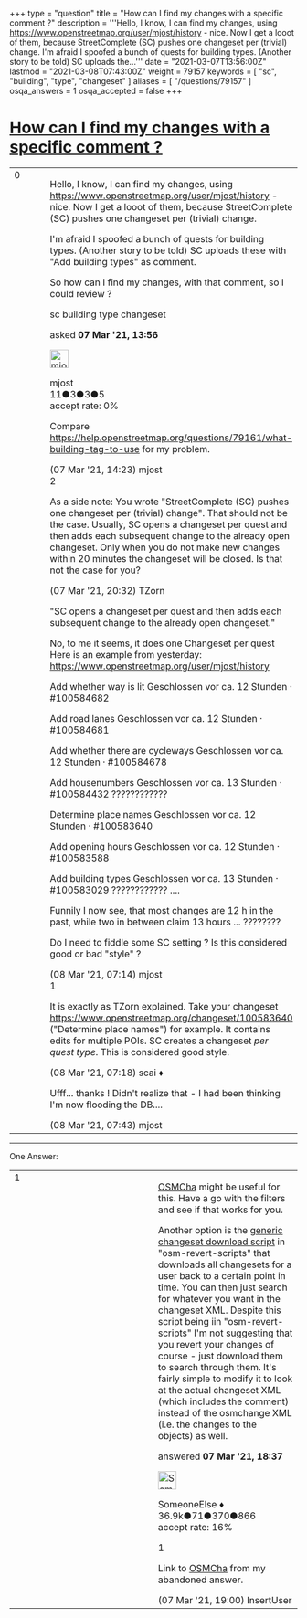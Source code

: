 +++
type = "question"
title = "How can I find my changes with a specific comment ?"
description = '''Hello, I know, I can find my changes, using https://www.openstreetmap.org/user/mjost/history  - nice. Now I get a looot of them, because StreetComplete (SC) pushes one changeset per (trivial) change. I&#x27;m afraid I spoofed a bunch of quests for building types. (Another story to be told) SC uploads the...'''
date = "2021-03-07T13:56:00Z"
lastmod = "2021-03-08T07:43:00Z"
weight = 79157
keywords = [ "sc", "building", "type", "changeset" ]
aliases = [ "/questions/79157" ]
osqa_answers = 1
osqa_accepted = false
+++

<div class="headNormal">

# [How can I find my changes with a specific comment ?](/questions/79157/how-can-i-find-my-changes-with-a-specific-comment)

</div>

<div id="main-body">

<div id="askform">

<table id="question-table" style="width:100%;">
<colgroup>
<col style="width: 50%" />
<col style="width: 50%" />
</colgroup>
<tbody>
<tr>
<td style="width: 30px; vertical-align: top"><div class="vote-buttons">
<span id="post-79157-upvote" class="ajax-command post-vote up" rel="nofollow" title="I like this post (click again to cancel)"> </span>
<div id="post-79157-score" class="post-score" title="current number of votes">
0
</div>
<span id="post-79157-downvote" class="ajax-command post-vote down" rel="nofollow" title="I dont like this post (click again to cancel)"> </span> <span id="favorite-mark" class="ajax-command favorite-mark" rel="nofollow" title="mark/unmark this question as favorite (click again to cancel)"> </span>
<div id="favorite-count" class="favorite-count">
&#10;</div>
</div></td>
<td><div id="item-right">
<div class="question-body">
<p>Hello, I know, I can find my changes, using <a href="https://www.openstreetmap.org/user/mjost/history">https://www.openstreetmap.org/user/mjost/history</a> - nice. Now I get a looot of them, because StreetComplete (SC) pushes one changeset per (trivial) change.</p>
<p>I'm afraid I spoofed a bunch of quests for building types. (Another story to be told) SC uploads these with "Add building types" as comment.</p>
<p>So how can I find my changes, with that comment, so I could review ?</p>
</div>
<div id="question-tags" class="tags-container tags">
<span class="post-tag tag-link-sc" rel="tag" title="see questions tagged &#39;sc&#39;">sc</span> <span class="post-tag tag-link-building" rel="tag" title="see questions tagged &#39;building&#39;">building</span> <span class="post-tag tag-link-type" rel="tag" title="see questions tagged &#39;type&#39;">type</span> <span class="post-tag tag-link-changeset" rel="tag" title="see questions tagged &#39;changeset&#39;">changeset</span>
</div>
<div id="question-controls" class="post-controls">
&#10;</div>
<div class="post-update-info-container">
<div class="post-update-info post-update-info-user">
<p>asked <strong>07 Mar '21, 13:56</strong></p>
<img src="https://secure.gravatar.com/avatar/bb95e84c64d328e9eecb8dbb5ecb6377?s=32&amp;d=identicon&amp;r=g" class="gravatar" width="32" height="32" alt="mjost&#39;s gravatar image" />
<p><span>mjost</span><br />
<span class="score" title="11 reputation points">11</span><span title="3 badges"><span class="badge1">●</span><span class="badgecount">3</span></span><span title="3 badges"><span class="silver">●</span><span class="badgecount">3</span></span><span title="5 badges"><span class="bronze">●</span><span class="badgecount">5</span></span><br />
<span class="accept_rate" title="Rate of the user&#39;s accepted answers">accept rate:</span> <span title="mjost has no accepted answers">0%</span></p>
</div>
</div>
<div id="comments-container-79157" class="comments-container">
<span id="79162"></span>
<div id="comment-79162" class="comment">
<div id="post-79162-score" class="comment-score">
&#10;</div>
<div class="comment-text">
<p>Compare <a href="https://help.openstreetmap.org/questions/79161/what-building-tag-to-use">https://help.openstreetmap.org/questions/79161/what-building-tag-to-use</a> for my problem.</p>
</div>
<div id="comment-79162-info" class="comment-info">
<span class="comment-age">(07 Mar '21, 14:23)</span> <span class="comment-user userinfo">mjost</span>
</div>
</div>
<span id="79174"></span>
<div id="comment-79174" class="comment">
<div id="post-79174-score" class="comment-score">
2
</div>
<div class="comment-text">
<p>As a side note: You wrote "StreetComplete (SC) pushes one changeset per (trivial) change". That should not be the case. Usually, SC opens a changeset per quest and then adds each subsequent change to the already open changeset. Only when you do not make new changes within 20 minutes the changeset will be closed. Is that not the case for you?</p>
</div>
<div id="comment-79174-info" class="comment-info">
<span class="comment-age">(07 Mar '21, 20:32)</span> <span class="comment-user userinfo">TZorn</span>
</div>
</div>
<span id="79177"></span>
<div id="comment-79177" class="comment">
<div id="post-79177-score" class="comment-score">
&#10;</div>
<div class="comment-text">
<p>"SC opens a changeset per quest and then adds each subsequent change to the already open changeset."</p>
<p>No, to me it seems, it does one Changeset per quest Here is an example from yesterday: <a href="https://www.openstreetmap.org/user/mjost/history">https://www.openstreetmap.org/user/mjost/history</a></p>
<p>Add whether way is lit Geschlossen vor ca. 12 Stunden · #100584682</p>
<p>Add road lanes Geschlossen vor ca. 12 Stunden · #100584681</p>
<p>Add whether there are cycleways Geschlossen vor ca. 12 Stunden · #100584678</p>
<p>Add housenumbers Geschlossen vor ca. 13 Stunden · #100584432 ????????????</p>
<p>Determine place names Geschlossen vor ca. 12 Stunden · #100583640</p>
<p>Add opening hours Geschlossen vor ca. 12 Stunden · #100583588</p>
<p>Add building types Geschlossen vor ca. 13 Stunden · #100583029 ???????????? ....</p>
<p>Funnily I now see, that most changes are 12 h in the past, while two in between claim 13 hours ... ????????</p>
<p>Do I need to fiddle some SC setting ? Is this considered good or bad "style" ?</p>
</div>
<div id="comment-79177-info" class="comment-info">
<span class="comment-age">(08 Mar '21, 07:14)</span> <span class="comment-user userinfo">mjost</span>
</div>
</div>
<span id="79178"></span>
<div id="comment-79178" class="comment">
<div id="post-79178-score" class="comment-score">
1
</div>
<div class="comment-text">
<p>It is exactly as TZorn explained. Take your changeset <a href="https://www.openstreetmap.org/changeset/100583640">https://www.openstreetmap.org/changeset/100583640</a> ("Determine place names") for example. It contains edits for multiple POIs. SC creates a changeset <em>per quest type</em>. This is considered good style.</p>
</div>
<div id="comment-79178-info" class="comment-info">
<span class="comment-age">(08 Mar '21, 07:18)</span> <span class="comment-user userinfo">scai ♦</span>
</div>
</div>
<span id="79179"></span>
<div id="comment-79179" class="comment">
<div id="post-79179-score" class="comment-score">
&#10;</div>
<div class="comment-text">
<p>Ufff... thanks ! Didn't realize that - I had been thinking I'm now flooding the DB....</p>
</div>
<div id="comment-79179-info" class="comment-info">
<span class="comment-age">(08 Mar '21, 07:43)</span> <span class="comment-user userinfo">mjost</span>
</div>
</div>
</div>
<div id="comment-tools-79157" class="comment-tools">
&#10;</div>
<div class="clear">
&#10;</div>
<div id="comment-79157-form-container" class="comment-form-container">
&#10;</div>
<div class="clear">
&#10;</div>
</div></td>
</tr>
</tbody>
</table>

------------------------------------------------------------------------

<div class="tabBar">

<span id="sort-top"></span>

<div class="headQuestions">

One Answer:

</div>

</div>

<span id="79164"></span>

<div id="answer-container-79164" class="answer">

<table style="width:100%;">
<colgroup>
<col style="width: 50%" />
<col style="width: 50%" />
</colgroup>
<tbody>
<tr>
<td style="width: 30px; vertical-align: top"><div class="vote-buttons">
<span id="post-79164-upvote" class="ajax-command post-vote up" rel="nofollow" title="I like this post (click again to cancel)"> </span>
<div id="post-79164-score" class="post-score" title="current number of votes">
1
</div>
<span id="post-79164-downvote" class="ajax-command post-vote down" rel="nofollow" title="I dont like this post (click again to cancel)"> </span>
</div></td>
<td><div class="item-right">
<div class="answer-body">
<p><a href="https://osmcha.org/filters">OSMCha</a> might be useful for this. Have a go with the filters and see if that works for you.</p>
<p>Another option is the <a href="https://github.com/woodpeck/osm-revert-scripts/blob/master/download_changesets.sh">generic changeset download script</a> in "osm-revert-scripts" that downloads all changesets for a user back to a certain point in time. You can then just search for whatever you want in the changeset XML. Despite this script being iin "osm-revert-scripts" I'm not suggesting that you revert your changes of course - just download them to search through them. It's fairly simple to modify it to look at the actual changeset XML (which includes the comment) instead of the osmchange XML (i.e. the changes to the objects) as well.</p>
</div>
<div class="answer-controls post-controls">
&#10;</div>
<div class="post-update-info-container">
<div class="post-update-info post-update-info-user">
<p>answered <strong>07 Mar '21, 18:37</strong></p>
<img src="https://secure.gravatar.com/avatar/0bf1aa22f7f5e045b0eb8beb79fe7907?s=32&amp;d=identicon&amp;r=g" class="gravatar" width="32" height="32" alt="SomeoneElse&#39;s gravatar image" />
<p><span>SomeoneElse ♦</span><br />
<span class="score" title="36866 reputation points"><span>36.9k</span></span><span title="71 badges"><span class="badge1">●</span><span class="badgecount">71</span></span><span title="370 badges"><span class="silver">●</span><span class="badgecount">370</span></span><span title="866 badges"><span class="bronze">●</span><span class="badgecount">866</span></span><br />
<span class="accept_rate" title="Rate of the user&#39;s accepted answers">accept rate:</span> <span title="SomeoneElse has 228 accepted answers">16%</span></p>
</div>
</div>
<div id="comments-container-79164" class="comments-container">
<span id="79168"></span>
<div id="comment-79168" class="comment">
<div id="post-79168-score" class="comment-score">
1
</div>
<div class="comment-text">
<p>Link to <a href="https://osmcha.org/changesets/100583029?filters=%7B%22date__gte%22%3A%5B%7B%22label%22%3A%22%22%2C%22value%22%3A%22%22%7D%5D%2C%22users%22%3A%5B%7B%22label%22%3A%22mjost%22%2C%22value%22%3A%22mjost%22%7D%5D%2C%22comment%22%3A%5B%7B%22label%22%3A%22building%20types%22%2C%22value%22%3A%22building%20types%22%7D%5D%7D">OSMCha</a> from my abandoned answer.</p>
</div>
<div id="comment-79168-info" class="comment-info">
<span class="comment-age">(07 Mar '21, 19:00)</span> <span class="comment-user userinfo">InsertUser</span>
</div>
</div>
</div>
<div id="comment-tools-79164" class="comment-tools">
&#10;</div>
<div class="clear">
&#10;</div>
<div id="comment-79164-form-container" class="comment-form-container">
&#10;</div>
<div class="clear">
&#10;</div>
</div></td>
</tr>
</tbody>
</table>

</div>

<div class="paginator-container-left">

</div>

</div>

</div>

